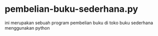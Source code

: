 # pembelian-buku-sederhana.py
ini merupakan sebuah program pembelian buku di toko buku sederhana menggunakan python
